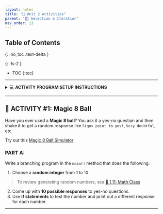 ```yaml
---
layout: notes
title: "🎯 Unit 2 Activities" 
parent: "2️⃣ Selection & Iteration"
nav_order: 13
---
```


## Table of Contents
{: .no_toc .text-delta }

{: .fs-2 }
- TOC
{:toc}

---

<html>
  <details>
    <summary>💻 <strong class="text-green-200">ACTIVITY PROGRAM SETUP INSTRUCTIONS</strong></summary>
    
<div class="setup" markdown="block">

1. Go to the public template **repository** for our class: [BWL-CS Java Template](https://github.com/BWL-CS/java-template)
2. Click the <button type="button" name="button" class="btn btn-green">Use this template</button> button above the list of files then select `Create a new repository`
3. Specify the **repository name**: `CS2-Unit2-Activity#`
    > Replace `#` with the specific _activity number_.
4. Click <button type="button" name="button" class="btn btn-green">Create repository</button>
    > Now you have **your own personal copy** of this starter code that you can always access under the `Your repositories` section of GitHub! 📂
5. Now on your repository, click <button type="button" name="button" class="btn btn-green"> < > Code </button> and select the `Codespaces` tab
6. Click `Create Codespace on main` and wait for the environment to load, _then you're ready to code_!

</div>

<br>

<div class="warn" markdown="block">

🛑 When class ends, don't forget to **SAVE YOUR WORK**! **Codespaces** are TEMPORARY editing environments, so you need to COMMIT changes properly in order to update the main **repository** for your program. 

_There are multiple steps to saving in GitHub Codespaces:_

1. Navigate to the `Source Control` menu on the _LEFT_ sidebar
2. Click the <button type="button" name="button" class="btn btn-green">commit changes</button> button on the _LEFT_ menu
3. Type a brief **commit message** at the top of the file that opens, for example: `updated main.py`
4. Click the small `✔️` **checkmark** in the _TOP RIGHT_ corner
5. Click the <button type="button" name="button" class="btn btn-green">sync changes</button> button on the _LEFT_ menu
6. _Finally you can close your Codespace!_

</div>

  </details>
</html>

---

## 🔮 ACTIVITY #1: Magic 8 Ball

Have you ever used a **Magic 8 ball**? You ask it a yes-no question and then shake it to get a random response like ``Signs point to yes!``, ``Very doubtful``, etc. 

Try out this [Magic 8 Ball Simulator](https://magic-8ball.com/)

### PART A:

<div class="task" markdown="block">

Write a branching program in the `main()` method that does the following:

1. Choose a **random integer** from 1 to 10
  > To review generating random numbers, see [📓 1.11: Math Class](https://coderina.dev/javadocs/docs/unit1/notes111.html)
2. Come up with **10 possible responses** to yes-no questions.
3. Use **if statements** to test the number and print out a different response for each number.

</div>


---


